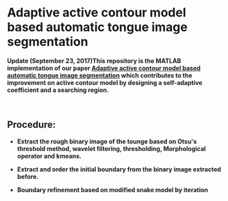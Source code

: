 # Adaptive active contour model based automatic tongue image segmentation

<b>Update (September 23, 2017)This repository is the MATLAB implementation of our paper [Adaptive active contour model based automatic tongue image segmentation](http://ieeexplore.ieee.org/document/7852933/) which contributes to the improvement on active contour model by designing a self-adaptive coefficient and a searching region.

<br/>

## Procedure:
- Extract the rough binary image of the tounge based on Otsu's threshold method, wavelet filtering, thresholding, Morphological operator and kmeans.

- Extract and order the initial boundary from the binary image extracted before.

- Boundary refinement based on modified snake model by iteration
